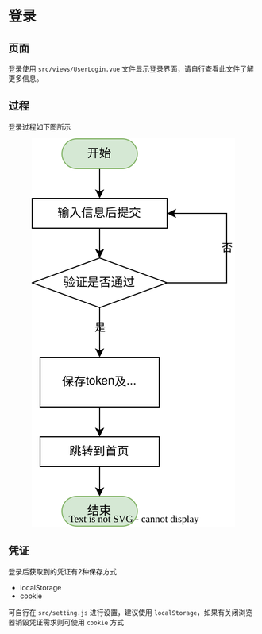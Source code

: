 # 登录

## 页面

登录使用 `src/views/UserLogin.vue` 文件显示登录界面，请自行查看此文件了解更多信息。

## 过程

登录过程如下图所示

<p align="center">
    <img src="../assets/images/vt-admin-login.drawio.svg" />
</p>

## 凭证

登录后获取到的凭证有2种保存方式

 - localStorage
 - cookie

可自行在 `src/setting.js` 进行设置，建议使用 `localStorage`，如果有关闭浏览器销毁凭证需求则可使用 `cookie` 方式